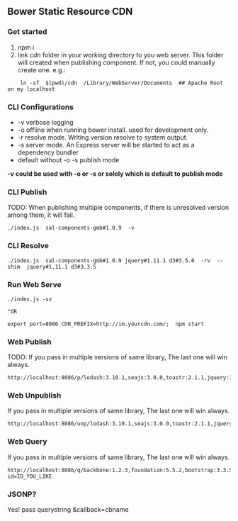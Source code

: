 ## Bower Static Resource CDN

### Get started

1. npm i
1. link *cdn* folder in your working directory to you web server. This folder will created when publishing component.  If not, you could manually create one.
e.g.:

```
    ln -sf  $(pwd)/cdn  /Library/WebServer/Documents  ## Apache Root on my localhost  
```


### CLI Configurations
* -v verbose logging
* -o offline when running bower install. used for development only.
* -r resolve mode. Writing version resolve to system output. 
* -s server mode. An Express server will be started to act as a dependency bundler
* default without -o -s publish mode

**-v could be used with -o or -s or solely which is default to publish mode**


### CLI Publish

TODO:
When publishing multiple components, if there is unresolved version among them, it will fail.  

```
./index.js  sal-components-gmb#1.0.9  -v
```

### CLI Resolve
```
./index.js  sal-components-gmb#1.0.9 jquery#1.11.1 d3#3.5.6  -rv  --shim  jquery#1.11.1 d3#3.3.5
```

### Run Web Serve

```
./index.js -sv

"OR

export port=8086 CDN_PREFIX=http://im.yourcdn.com/;  npm start
```

### Web Publish
TODO:
If you pass in multiple versions of same library, The last one will win always.

```
http://localhost:8086/p/lodash:3.10.1,seajs:3.0.0,toastr:2.1.1,jquery:1.11.1,jquery:2.1.4
```


### Web Unpublish
If you pass in multiple versions of same library, The last one will win always.

```
http://localhost:8086/unp/lodash:3.10.1,seajs:3.0.0,toastr:2.1.1,jquery:1.11.1,jquery:2.1.4
```

### Web Query
If you pass in multiple versions of same library, The last one will win always.

```
http://localhost:8086/q/backbone:1.2.3,foundation:5.5.2,bootstrap:3.3.5,d3:3.3.5,jquery:1.11.1/shim/jquery:1.11.1,d3:3.3.3?id=ID_YOU_LIKE
```

### JSONP? 
Yes! pass querystring &callback=cbname

